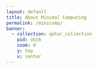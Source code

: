 ```yaml
---
layout: default
title: About Minimal Computing
permalink: /minicomp/
banner:
  - collection: qatar_collection
    pid: obj6
    zoom: 0
    y: top
    x: center
---
```

